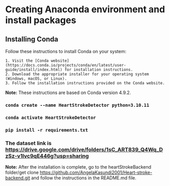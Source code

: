 # Creating Anaconda environment and install packages


## Installing Conda

Follow these instructions to install Conda on your system:

    1. Visit the [Conda website](https://docs.conda.io/projects/conda/en/latest/user-guide/install/index.html) for installation instructions.
    2. Download the appropriate installer for your operating system (Windows, macOS, or Linux).
    3. Follow the installation instructions provided on the Conda website.

**Note:** These instructions are based on Conda version 4.9.2.

### `conda create --name HeartStrokeDetector python=3.10.11`

### `conda activate HeartStrokeDetector`

### `pip install -r requirements.txt`

### The dataset link is https://drive.google.com/drive/folders/1sC_ART839_Q4Wq_DzSz-v1lvc9qE446g?usp=sharing

**Note:** After the installation is complete, go to the heartStrokeBackend folder/get clone https://github.com/AngelaKasundi2001/Heart-stroke-backend.git and follow the instructions in the README.md file.



